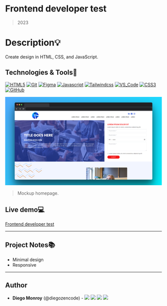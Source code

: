 # Frontend developer test

> 2023

# Description:bulb:

Create design in HTML, CSS, and JavaScript.

## Technologies & Tools:wrench:

[![HTML5](https://img.shields.io/badge/≡-HTML5-E34F26?&style=flat-square&logo=html5&labelColor=282828)](https://developer.mozilla.org/en-US/)
[![Git](https://img.shields.io/badge/≡-Git-F05032?logo=git&style=flat-square&labelColor=282828)](https://git-scm.com/)
[![Figma](https://img.shields.io/badge/≡-Figma-F24E1E?logo=Figma&style=flat-square&labelColor=282828)](https://www.figma.com/)
[![Javascript](https://img.shields.io/badge/≡-Javascript-F7DF1E?logo=javascript&style=flat-square&labelColor=282828)](https://git-scm.com/)
[![Tailwindcss](https://img.shields.io/badge/≡-Tailwindcss-06B6D4?&style=flat-square&logo=tailwindcss&labelColor=282828)](https://tailwindcss.com/)
[![VS_Code](https://img.shields.io/badge/≡-VS_Code-007ACC?logo=visual-studio-code&style=flat-square&logoColor=007ACC&labelColor=282828)](https://code.visualstudio.com/)
[![CSS3](https://img.shields.io/badge/≡-CSS3-1572B6?logo=CSS3&style=flat-square&logoColor=1572B6&labelColor=282828)](https://developer.mozilla.org/en-US/)
[![GitHub](https://img.shields.io/badge/≡-GitHub-181717?logo=GitHub&style=flat-square&labelColor=282828)](https://github.com/)

![Homepage](images/website-mockup.png)

> Mockup homepage.

## Live demo:computer:

[Frontend developer test](https://diegozencode.github.io/frontend-developer-test/)

---

## Project Notes:books:

- Minimal design
- Responsive

---

## Author

- **Diego Monroy** (@diegozencode) - [<img src="https://img.shields.io/badge/Portfolio-20d6fe.svg?&style=plastic"/>](https://diegozencode.me/)
  [<img src="https://img.shields.io/badge/Twitter-1DA1F2.svg?&style=plastic&logo=twitter&logoColor=white"/>](https://twitter.com/diegozencode)
  [<img src="https://img.shields.io/badge/Linkedin-0A66C2.svg?&style=plastic&logo=linkedin&logoColor=white"/>](https://www.linkedin.com/in/diegozencode)
  [<img src="https://img.shields.io/badge/GitHub-181717.svg?&style=plastic&logo=github&logoColor=white"/>](https://github.com/diegozencode)
